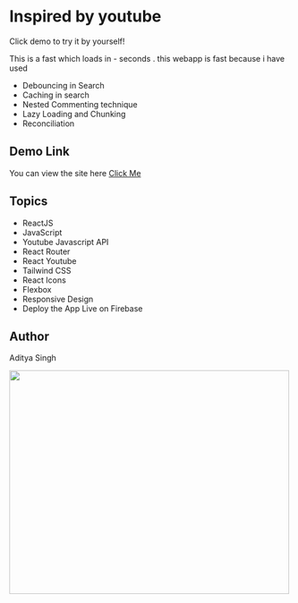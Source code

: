  
# Inspired by youtube

Click demo to try it by yourself!

This is a fast which loads in - seconds . this webapp is fast because i have used
- Debouncing in Search
- Caching in search
- Nested Commenting technique
- Lazy Loading and Chunking
- Reconciliation


## Demo Link

You can view the site here
[Click Me]()

## Topics

- ReactJS
- JavaScript
- Youtube Javascript API
- React Router
- React Youtube
- Tailwind CSS
- React Icons
- Flexbox
- Responsive Design
- Deploy the App Live on Firebase



## Author

Aditya Singh

<img src="src/images/screenshot.png"  width= 500px height= 400px>
